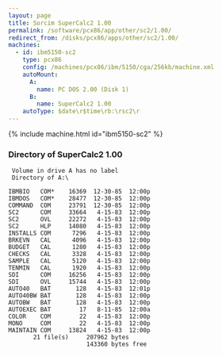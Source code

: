 ```yaml
---
layout: page
title: Sorcim SuperCalc2 1.00
permalink: /software/pcx86/app/other/sc2/1.00/
redirect_from: /disks/pcx86/apps/other/sc2/1.00/
machines:
  - id: ibm5150-sc2
    type: pcx86
    config: /machines/pcx86/ibm/5150/cga/256kb/machine.xml
    autoMount:
      A:
        name: PC DOS 2.00 (Disk 1)
      B:
        name: SuperCalc2 1.00
    autoType: $date\r$time\rb:\rsc2\r
---
```


{% include machine.html id="ibm5150-sc2" %}

### Directory of SuperCalc2 1.00

     Volume in drive A has no label
     Directory of A:\

    IBMBIO   COM*    16369  12-30-85  12:00p
    IBMDOS   COM*    28477  12-30-85  12:00p
    COMMAND  COM     23791  12-30-85  12:00p
    SC2      COM     33664   4-15-83  12:00p
    SC2      OVL     22272   4-15-83  12:00p
    SC2      HLP     14080   4-15-83  12:00p
    INSTALLS COM      7296   4-15-83  12:00p
    BRKEVN   CAL      4096   4-15-83  12:00p
    BUDGET   CAL      1280   4-15-83  12:00p
    CHECKS   CAL      3328   4-15-83  12:00p
    SAMPLE   CAL      5120   4-15-83  12:00p
    TENMIN   CAL      1920   4-15-83  12:00p
    SDI      COM     16256   4-15-83  12:00p
    SDI      OVL     15744   4-15-83  12:00p
    AUTO40   BAT       128   4-15-83  12:01p
    AUTO40BW BAT       128   4-15-83  12:00p
    AUTOBW   BAT       128   4-15-83  12:00p
    AUTOEXEC BAT        17   8-11-85  12:00a
    COLOR    COM        22   4-15-83  12:00p
    MONO     COM        22   4-15-83  12:00p
    MAINTAIN COM     13824   4-15-83  12:00p
           21 file(s)     207962 bytes
                          143360 bytes free
